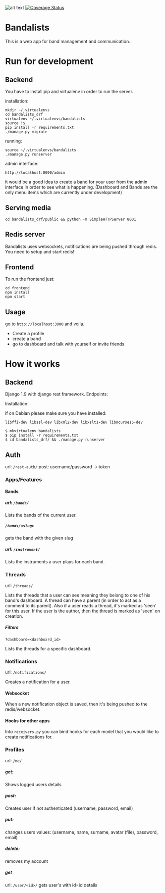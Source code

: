 ![alt text](https://codeship.com/projects/31df1030-bcba-0134-405a-76ab691be209/status?branch=master "Codeship")
[![Coverage Status](https://coveralls.io/repos/github/kroustou/bandalists/badge.svg?branch=master)](https://coveralls.io/github/kroustou/bandalists?branch=master)

# Bandalists
This is a web app for band management and communication.


# Run for development

## Backend
You have to install pip and virtualenv in order to run the server.


installation:

    mkdir ~/.virtualenvs
    cd bandalists_drf
    virtualenv ~/.virtualenvs/bandalists
    source !$
    pip install -r requirements.txt
    ./manage.py migrate

running:

    source ~/.virtualenvs/bandalists
    ./manage.py runserver

admin interface:

    http://localhost:8000/admin

it would be a good idea to create a band for your user from the admin interface in order to see what is happening. (Dashboard and Bands are the only menu items which are currently under development)

## Serving media
`cd bandalists_drf/public && python -m SimpleHTTPServer 8001`


## Redis server
Bandalists uses websockets, notifications are being pushed through redis.
You need to setup and start redis!

## Frontend
To run the frontend just:

    cd frontend
    npm install
    npm start

## Usage
go to `http://localhost:3000` and voila.

- Create a profile
- create a band
- go to dashboard and talk with yourself or invite friends

# How it works

## Backend
Django 1.9 with django rest framework.
Endpoints:

Installation:

if on Debian please make sure you have installed:

	libffi-dev libssl-dev libxml2-dev libxslt1-dev libncurses5-dev

	$ mkvirtualenv bandalists
	$ pip install -r requirements.txt
	$ cd bandalists_drf/ && ./manage.py runserver

## Auth
url: `/rest-auth/` post: username/password -> token

### Apps/Features

#### Bands
##### url: `/bands/`

Lists the bands of the current user.

##### `/bands/<slug>`
gets the band with the given slug

##### url: `/instrument/`
Lists the instruments a user plays for each band.

### Threads
url: `/threads/`

Lists the threads that a user can see meaning they belong to one of his band's dashboard.
A thread can have a parent (in order to act as a comment to its parent). Also if
a user reads a thread, it's marked as 'seen' for this user. If the user is
the author, then the thread is marked as 'seen' on creation.

##### Filters
`?dashboard=<dashboard_id>`

Lists the threads for a specific dashboard.

### Notifications
url: `/notifications/`

Creates a notification for a user.

#### Websocket
When a new notification object is saved, then
it's being pushed to the redis/websocket.


#### Hooks for other apps
Into `receivers.py` you can bind hooks for each model that you would like to create
notifications for.


### Profiles

url: `/me/`

##### get:
Shows logged users details

##### post:
Creates user if not authenticated
(username, password, email)

##### put:
changes users values:
(username, name, surname, avatar (file), password, email)

##### delete:
removes my account

##### get
url: `/user/<id>/`
gets user's with id=id details

